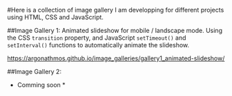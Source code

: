 #Here is a collection of image gallery I am developping for different projects using HTML, CSS and JavaScript.

##Image Gallery 1:
Animated slideshow for mobile / landscape mode.
Using the CSS `transition` property, and JavaScript `setTimeout()` and `setInterval()` functions to automatically animate the slideshow.

https://argonathmos.github.io/image_galleries/gallery1_animated-slideshow/

##Image Gallery 2:
* Comming soon *
